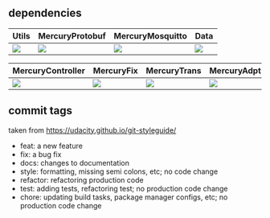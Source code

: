 ## dependencies
| Utils | MercuryProtobuf | MercuryMosquitto | Data |
|--------------|-----------------|------------------|-------------|
| ![](https://gitlab.bbf-it.at/mercury/mercurybaseUtils/badges/master/pipeline.svg) | ![](https://gitlab.bbf-it.at/mercury/mercuryprotobuf/badges/master/pipeline.svg) | ![](https://gitlab.bbf-it.at/mercury/mercurymosquitto/badges/master/pipeline.svg) | ![](https://gitlab.bbf-it.at/mercury/mercurydata/badges/master/pipeline.svg) |

| MercuryController | MercuryFix | MercuryTrans | MercuryAdpt |
|-------------------|------------|--------------|-------------|
| ![](https://gitlab.bbf-it.at/mercury/mercurycontroller/badges/main/pipeline.svg) | ![](https://gitlab.bbf-it.at/mercury/mercuryfix/badges/master/pipeline.svg) | ![](https://gitlab.bbf-it.at/mercury/mercurytrans/badges/master/pipeline.svg) | ![](https://gitlab.bbf-it.at/mercury/mercuryadpt/badges/master/pipeline.svg) |

## commit tags
taken from https://udacity.github.io/git-styleguide/

* feat: a new feature
* fix: a bug fix
* docs: changes to documentation
* style: formatting, missing semi colons, etc; no code change
* refactor: refactoring production code
* test: adding tests, refactoring test; no production code change
* chore: updating build tasks, package manager configs, etc; no production code change